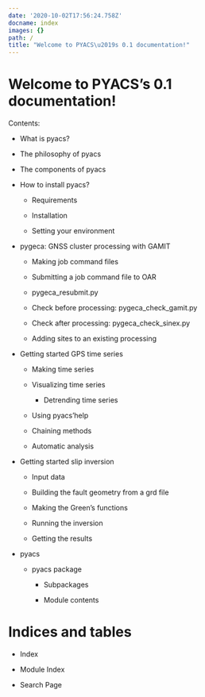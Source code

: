 ```yaml
---
date: '2020-10-02T17:56:24.758Z'
docname: index
images: {}
path: /
title: "Welcome to PYACS\u2019s 0.1 documentation!"
---
```


<!-- PYACS documentation master file, created by
sphinx-quickstart on Thu Jan 28 16:39:32 2016.
You can adapt this file completely to your liking, but it should at least
contain the root `toctree` directive. -->
# Welcome to PYACS’s 0.1 documentation!

Contents:


* What is pyacs?


* The philosophy of pyacs


* The components of pyacs


* How to install pyacs?


    * Requirements


    * Installation


    * Setting your environment


* pygeca: GNSS cluster processing with GAMIT


    * Making job command files


    * Submitting a job command file to OAR


    * pygeca_resubmit.py


    * Check before processing: pygeca_check_gamit.py


    * Check after processing: pygeca_check_sinex.py


    * Adding sites to an existing processing


* Getting started GPS time series


    * Making time series


    * Visualizing time series


        * Detrending time series


    * Using pyacs’help


    * Chaining methods


    * Automatic analysis


* Getting started slip inversion


    * Input data


    * Building the fault geometry from a grd file


    * Making the Green’s functions


    * Running the inversion


    * Getting the results


* pyacs


    * pyacs package


        * Subpackages


        * Module contents


# Indices and tables


* Index


* Module Index


* Search Page
